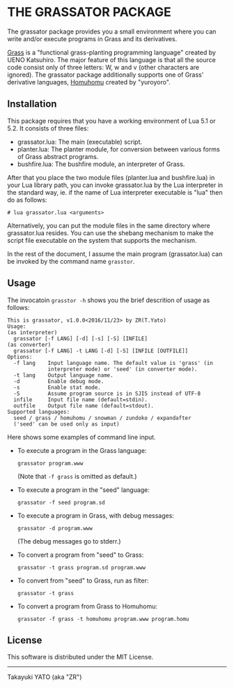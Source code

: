 THE GRASSATOR PACKAGE
=====================

The grassator package provides you a small environment where you can
write and/or execute programs in Grass and its derivatives.

[Grass][] is a "functional grass-planting programming language"
created by UENO Katsuhiro. The major feature of this language is
that all the source code consist only of three letters: W, w
and v (other characters are ignored).
The grassator package additionally supports one of Grass' derivative
languages, [Homuhomu][] created by "yuroyoro".

[Grass]: <http://www.blue.sky.or.jp/grass/>
[Homuhomu]: <http://d.hatena.ne.jp/yuroyoro/20110601/1306908421>

Installation
------------

This package requires that you have a working environment
of Lua 5.1 or 5.2.
It consists of three files:

  * grassator.lua: The main (executable) script.
  * planter.lua: The planter module, for conversion between
    various forms of Grass abstract programs.
  * bushfire.lua: The bushfire module, an interpreter of Grass.

After that you place the two module files (planter.lua and
bushfire.lua) in your Lua library path, you can invoke
grassator.lua by the Lua interpreter in the standard way,
ie. if the name of Lua interpreter executable is "lua" then
do as follows:

    # lua grassator.lua <arguments>

Alternatively, you can put the module files in the same
directory where grassator.lua resides.
You can use the shebang mechanism to make the script file
executable on the system that supports the mechanism.

In the rest of the document, I assume the main program
(grassator.lua) can be invoked by the command name `grasstor`.

Usage
-----

The invocatoin `grasstor -h` shows you the brief descrition
of usage as follows:

    This is grassator, v1.0.0<2016/11/23> by ZR(T.Yato)
    Usage:
    (as interpreter)
      grassator [-f LANG] [-d] [-s] [-S] [INFILE]
    (as converter)
      grassator [-f LANG] -t LANG [-d] [-S] [INFILE [OUTFILE]]
    Options:
      -f lang    Input language name. The default value is 'grass' (in
                 interpreter mode) or 'seed' (in converter mode).
      -t lang    Output language name.
      -d         Enable debug mode.
      -s         Enable stat mode.
      -S         Assume program source is in SJIS instead of UTF-8
      infile     Input file name (default=stdin).
      outfile    Output file name (default=stdout).
    Supported languages:
      seed / grass / homuhomu / snowman / zundoko / expandafter
      ('seed' can be used only as input)

Here shows some examples of command line input.

  * To execute a program in the Grass language:

        grassator program.www

    (Note that `-f grass` is omitted as default.)

  * To execute a program in the "seed" language:

        grassator -f seed program.sd

  * To execute a program in Grass, with debug messages:

        grassator -d program.www

    (The debug messages go to stderr.)

  * To convert a program from "seed" to Grass:

        grassator -t grass program.sd program.www

  * To convert from "seed" to Grass, run as filter:

        grassator -t grass

  * To convert a program from Grass to Homuhomu:

        grassator -f grass -t homuhomu program.www program.homu

License
-------

This software is distributed under the MIT License.

---

Takayuki YATO (aka "ZR")
